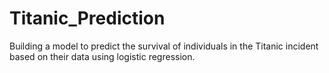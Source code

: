 # Titanic_Prediction

Building a model to predict the survival of individuals in the Titanic incident based on their data using logistic regression.
